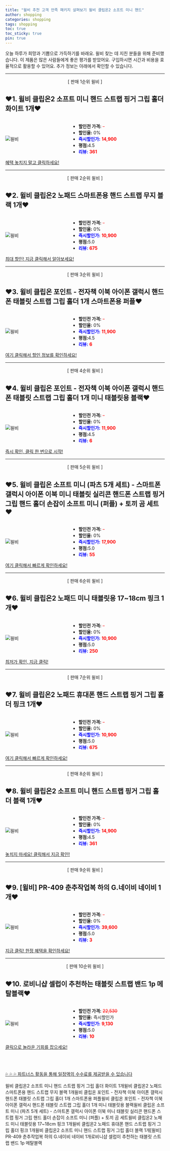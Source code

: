 ```yaml
---
title: "윌비 추천 고객 만족 패키지 살펴보기 윌비 클립온2 소프트 미니 핸드"
author: shopping
categories: shopping
tags: shopping
toc: true
toc_sticky: true
pin: true
---
```

오늘 하루가 희망과 기쁨으로 가득하기를 바래요. 윌비 찾는 데 지친 분들을 위해 준비했습니다. 이 제품은 많은 사람들에게 좋은 평가를 받았어요. 구입하시면 시간과 비용을 효율적으로 활용할 수 있어요. 추가 정보는 아래에서 확인할 수 있습니다.

---
<p class="toplist" style="margin: 0 auto; display: block; width: fit-content;">[ 판매 1순위 윌비 ]</p>

<h2><strong>❤️1. 윌비 클립온2 소프트 미니 핸드 스트랩 핑거 그립 홀더 화이트 1개❤️</strong></h2>

<div style="display: flex; align-items: center;">
    <div style="flex: 0.4;">
        <img src="https://thumbnail8.coupangcdn.com/thumbnails/remote/230x230ex/image/vendor_inventory/a12b/f4ef6773308d2a75652ff48ad178ea94948358ded704921a2a98e55abbce.jpg" alt="윌비" style="max-width: 100%;">
    </div>
    <div style="flex: 0.6; margin-left: 10px;">
        <ul>
            <li><strong>할인전 가격:</strong> <del style="color: red;">-</del></li>
            <li><strong>할인율:</strong> 0%</li>
            <li><span style='color:blue'><strong>즉시할인가:</strong></span> <span style='color:red'><strong>14,900</strong></span></li>
            <li><strong>평점:</strong>4.5</li>
            <li><span style='color:blue'><strong>리뷰:</strong></span> <span style='color:red'><strong>361</strong></span></li>
        </ul>
    </div>
</div>
<div class="center">
    <a href="https://William4Davisa.github.io?lptag=AF9450613&subid=githubio&pageKey=6208887745&traceid=V0-153&itemId=12365465547&vendorItemId=87088787692" class="myButton">
        혜택 놓치지 말고 클릭하세요!
    </a>
</div>


---
<p class="toplist" style="margin: 0 auto; display: block; width: fit-content;">[ 판매 2순위 윌비 ]</p>

<h2><strong>❤️2. 윌비 클립온2 노패드 스마트폰용 핸드 스트랩 무지 블랙 1개❤️</strong></h2>

<div style="display: flex; align-items: center;">
    <div style="flex: 0.4;">
        <img src="https://thumbnail8.coupangcdn.com/thumbnails/remote/230x230ex/image/vendor_inventory/9675/7fd69ba45676d65f6207e722905914f77a7a254f6f85ca1d5f6fd3eeb7b2.jpg" alt="윌비" style="max-width: 100%;">
    </div>
    <div style="flex: 0.6; margin-left: 10px;">
        <ul>
            <li><strong>할인전 가격:</strong> <del style="color: red;">-</del></li>
            <li><strong>할인율:</strong> 0%</li>
            <li><span style='color:blue'><strong>즉시할인가:</strong></span> <span style='color:red'><strong>10,900</strong></span></li>
            <li><strong>평점:</strong>5.0</li>
            <li><span style='color:blue'><strong>리뷰:</strong></span> <span style='color:red'><strong>675</strong></span></li>
        </ul>
    </div>
</div>
<div class="center">
    <a href="https://William4Davisa.github.io?lptag=AF9450613&subid=githubio&pageKey=1982126137&traceid=V0-153&itemId=21206307147&vendorItemId=88267536181" class="myButton">
        최대 할인! 지금 클릭해서 알아보세요!
    </a>
</div>


---
<p class="toplist" style="margin: 0 auto; display: block; width: fit-content;">[ 판매 3순위 윌비 ]</p>

<h2><strong>❤️3. 윌비 클립온 포인트 - 전자책 이북 아이폰 갤럭시 핸드폰 태블릿 스트랩 그립 홀더 1개 스마트폰용 퍼플❤️</strong></h2>

<div style="display: flex; align-items: center;">
    <div style="flex: 0.4;">
        <img src="https://thumbnail9.coupangcdn.com/thumbnails/remote/230x230ex/image/vendor_inventory/d562/9fdbcbe677a4ab9a32cc0a3c2f08020bc5ac5fe4f5d2ebebffd5d77bc3e0.jpg" alt="윌비" style="max-width: 100%;">
    </div>
    <div style="flex: 0.6; margin-left: 10px;">
        <ul>
            <li><strong>할인전 가격:</strong> <del style="color: red;">-</del></li>
            <li><strong>할인율:</strong> 0%</li>
            <li><span style='color:blue'><strong>즉시할인가:</strong></span> <span style='color:red'><strong>11,900</strong></span></li>
            <li><strong>평점:</strong>4.5</li>
            <li><span style='color:blue'><strong>리뷰:</strong></span> <span style='color:red'><strong>6</strong></span></li>
        </ul>
    </div>
</div>
<div class="center">
    <a href="https://William4Davisa.github.io?lptag=AF9450613&subid=githubio&pageKey=7890834449&traceid=V0-153&itemId=21603876642&vendorItemId=88655361834" class="myButton">
        여기 클릭해서 할인 정보를 확인하세요!
    </a>
</div>


---
<p class="toplist" style="margin: 0 auto; display: block; width: fit-content;">[ 판매 4순위 윌비 ]</p>

<h2><strong>❤️4. 윌비 클립온 포인트 - 전자책 이북 아이폰 갤럭시 핸드폰 태블릿 스트랩 그립 홀더 1개 미니 태블릿용 블랙❤️</strong></h2>

<div style="display: flex; align-items: center;">
    <div style="flex: 0.4;">
        <img src="https://thumbnail6.coupangcdn.com/thumbnails/remote/230x230ex/image/vendor_inventory/0d79/b640550e94d273044178204b84437fe980fb1f9f4aaa55da2a1dbf5e8fee.jpg" alt="윌비" style="max-width: 100%;">
    </div>
    <div style="flex: 0.6; margin-left: 10px;">
        <ul>
            <li><strong>할인전 가격:</strong> <del style="color: red;">-</del></li>
            <li><strong>할인율:</strong> 0%</li>
            <li><span style='color:blue'><strong>즉시할인가:</strong></span> <span style='color:red'><strong>11,900</strong></span></li>
            <li><strong>평점:</strong>4.5</li>
            <li><span style='color:blue'><strong>리뷰:</strong></span> <span style='color:red'><strong>6</strong></span></li>
        </ul>
    </div>
</div>
<div class="center">
    <a href="https://William4Davisa.github.io?lptag=AF9450613&subid=githubio&pageKey=7890834449&traceid=V0-153&itemId=21603876626&vendorItemId=88655361803" class="myButton">
        즉시 확인, 클릭 한 번으로 시작!
    </a>
</div>


---
<p class="toplist" style="margin: 0 auto; display: block; width: fit-content;">[ 판매 5순위 윌비 ]</p>

<h2><strong>❤️5. 윌비 클립온 소프트 미니 (파츠 5개 세트) - 스마트폰 갤럭시 아이폰 이북 미니 태블릿 실리콘 핸드폰 스트랩 핑거 그립 핸드 홀더 손잡이 소프트 미니 (퍼플) + 토끼 곰 세트❤️</strong></h2>

<div style="display: flex; align-items: center;">
    <div style="flex: 0.4;">
        <img src="https://thumbnail7.coupangcdn.com/thumbnails/remote/230x230ex/image/vendor_inventory/c041/adeb6306f349a7d8030385d78848b9636cc259771c703f75e7343f616760.jpg" alt="윌비" style="max-width: 100%;">
    </div>
    <div style="flex: 0.6; margin-left: 10px;">
        <ul>
            <li><strong>할인전 가격:</strong> <del style="color: red;">-</del></li>
            <li><strong>할인율:</strong> 0%</li>
            <li><span style='color:blue'><strong>즉시할인가:</strong></span> <span style='color:red'><strong>17,900</strong></span></li>
            <li><strong>평점:</strong>5.0</li>
            <li><span style='color:blue'><strong>리뷰:</strong></span> <span style='color:red'><strong>55</strong></span></li>
        </ul>
    </div>
</div>
<div class="center">
    <a href="https://William4Davisa.github.io?lptag=AF9450613&subid=githubio&pageKey=6882691120&traceid=V0-153&itemId=16498621448&vendorItemId=83686270572" class="myButton">
        여기 클릭해서 빠르게 확인하세요!
    </a>
</div>


---
<p class="toplist" style="margin: 0 auto; display: block; width: fit-content;">[ 판매 6순위 윌비 ]</p>

<h2><strong>❤️6. 윌비 클립온2 노패드 미니 태블릿용 17~18cm 핑크 1개❤️</strong></h2>

<div style="display: flex; align-items: center;">
    <div style="flex: 0.4;">
        <img src="https://thumbnail10.coupangcdn.com/thumbnails/remote/230x230ex/image/vendor_inventory/8d84/e267ca4b3bbccd34d6b405100966b68cd6af84f4a9bfe3fb56d1bf61f5dc.jpg" alt="윌비" style="max-width: 100%;">
    </div>
    <div style="flex: 0.6; margin-left: 10px;">
        <ul>
            <li><strong>할인전 가격:</strong> <del style="color: red;">-</del></li>
            <li><strong>할인율:</strong> 0%</li>
            <li><span style='color:blue'><strong>즉시할인가:</strong></span> <span style='color:red'><strong>10,900</strong></span></li>
            <li><strong>평점:</strong>5.0</li>
            <li><span style='color:blue'><strong>리뷰:</strong></span> <span style='color:red'><strong>250</strong></span></li>
        </ul>
    </div>
</div>
<div class="center">
    <a href="https://William4Davisa.github.io?lptag=AF9450613&subid=githubio&pageKey=6245901600&traceid=V0-153&itemId=19992261566&vendorItemId=87090070169" class="myButton">
        최저가 확인, 지금 클릭!
    </a>
</div>


---
<p class="toplist" style="margin: 0 auto; display: block; width: fit-content;">[ 판매 7순위 윌비 ]</p>

<h2><strong>❤️7. 윌비 클립온2 노패드 휴대폰 핸드 스트랩 핑거 그립 홀더 핑크 1개❤️</strong></h2>

<div style="display: flex; align-items: center;">
    <div style="flex: 0.4;">
        <img src="https://thumbnail10.coupangcdn.com/thumbnails/remote/230x230ex/image/vendor_inventory/7c2f/47a7eea69515b11afd7b40e450119f09b609dfba599ea1baee3ca2f6b026.jpg" alt="윌비" style="max-width: 100%;">
    </div>
    <div style="flex: 0.6; margin-left: 10px;">
        <ul>
            <li><strong>할인전 가격:</strong> <del style="color: red;">-</del></li>
            <li><strong>할인율:</strong> 0%</li>
            <li><span style='color:blue'><strong>즉시할인가:</strong></span> <span style='color:red'><strong>10,900</strong></span></li>
            <li><strong>평점:</strong>5.0</li>
            <li><span style='color:blue'><strong>리뷰:</strong></span> <span style='color:red'><strong>675</strong></span></li>
        </ul>
    </div>
</div>
<div class="center">
    <a href="https://William4Davisa.github.io?lptag=AF9450613&subid=githubio&pageKey=1982126137&traceid=V0-153&itemId=12365465300&vendorItemId=87089710940" class="myButton">
        여기 클릭해서 빠르게 확인하세요!
    </a>
</div>


---
<p class="toplist" style="margin: 0 auto; display: block; width: fit-content;">[ 판매 8순위 윌비 ]</p>

<h2><strong>❤️8. 윌비 클립온2 소프트 미니 핸드 스트랩 핑거 그립 홀더 블랙 1개❤️</strong></h2>

<div style="display: flex; align-items: center;">
    <div style="flex: 0.4;">
        <img src="https://thumbnail9.coupangcdn.com/thumbnails/remote/230x230ex/image/vendor_inventory/c1a3/0d83853ce340ec7779a0dbb5f73211591b607a19b3237d88a15b18c82ad0.jpg" alt="윌비" style="max-width: 100%;">
    </div>
    <div style="flex: 0.6; margin-left: 10px;">
        <ul>
            <li><strong>할인전 가격:</strong> <del style="color: red;">-</del></li>
            <li><strong>할인율:</strong> 0%</li>
            <li><span style='color:blue'><strong>즉시할인가:</strong></span> <span style='color:red'><strong>14,900</strong></span></li>
            <li><strong>평점:</strong>4.5</li>
            <li><span style='color:blue'><strong>리뷰:</strong></span> <span style='color:red'><strong>361</strong></span></li>
        </ul>
    </div>
</div>
<div class="center">
    <a href="https://William4Davisa.github.io?lptag=AF9450613&subid=githubio&pageKey=6208887745&traceid=V0-153&itemId=12365465549&vendorItemId=87088787686" class="myButton">
        놓치지 마세요! 클릭해서 지금 확인!
    </a>
</div>


---
<p class="toplist" style="margin: 0 auto; display: block; width: fit-content;">[ 판매 9순위 윌비 ]</p>

<h2><strong>❤️9. [윌비] PR-409 춘추작업복 하의 G.네이비 네이비 1개❤️</strong></h2>

<div style="display: flex; align-items: center;">
    <div style="flex: 0.4;">
        <img src="https://thumbnail10.coupangcdn.com/thumbnails/remote/230x230ex/image/vendor_inventory/images/2018/03/20/17/5/ee1613e1-9a20-4072-afcd-f6120932aa7e.jpg" alt="윌비" style="max-width: 100%;">
    </div>
    <div style="flex: 0.6; margin-left: 10px;">
        <ul>
            <li><strong>할인전 가격:</strong> <del style="color: red;">-</del></li>
            <li><strong>할인율:</strong> 0%</li>
            <li><span style='color:blue'><strong>즉시할인가:</strong></span> <span style='color:red'><strong>39,600</strong></span></li>
            <li><strong>평점:</strong>5.0</li>
            <li><span style='color:blue'><strong>리뷰:</strong></span> <span style='color:red'><strong>3</strong></span></li>
        </ul>
    </div>
</div>
<div class="center">
    <a href="https://William4Davisa.github.io?lptag=AF9450613&subid=githubio&pageKey=71228223&traceid=V0-153&itemId=237723988&vendorItemId=3583730211" class="myButton">
        지금 클릭! 한정 혜택을 확인하세요!
    </a>
</div>


---
<p class="toplist" style="margin: 0 auto; display: block; width: fit-content;">[ 판매 10순위 윌비 ]</p>

<h2><strong>❤️10. 로비니샵 셀럽이 추천하는 태블릿 스트랩 밴드 1p 메탈블랙❤️</strong></h2>

<div style="display: flex; align-items: center;">
    <div style="flex: 0.4;">
        <img src="https://thumbnail8.coupangcdn.com/thumbnails/remote/230x230ex/image/vendor_inventory/2e76/ed57ff4266bab9c8f1b22c2fd423c3e6d3be10c41d29c96335b81b9d990d.jpg" alt="윌비" style="max-width: 100%;">
    </div>
    <div style="flex: 0.6; margin-left: 10px;">
        <ul>
            <li><strong>할인전 가격:</strong> <del style="color: red;">22,530</del></li>
            <li><strong>할인율:</strong> 즉시할인가</li>
            <li><span style='color:blue'><strong>즉시할인가:</strong></span> <span style='color:red'><strong>9,130</strong></span></li>
            <li><strong>평점:</strong>5.0</li>
            <li><span style='color:blue'><strong>리뷰:</strong></span> <span style='color:red'><strong>10</strong></span></li>
        </ul>
    </div>
</div>
<div class="center">
    <a href="https://William4Davisa.github.io?lptag=AF9450613&subid=githubio&pageKey=8220311208&traceid=V0-153&itemId=23625150657&vendorItemId=90650692575" class="myButton">
        클릭으로 놀라운 기회를 잡으세요!
    </a>
</div>

<br><br><br>[💦 💦 💦 파트너스 활동을 통해 일정액의 수수료를 제공받을 수 있습니다](https://link.coupang.com/a/bcpT2c)<br><br>윌비 클립온2 소프트 미니 핸드 스트랩 핑거 그립 홀더 화이트 1개윌비 클립온2 노패드 스마트폰용 핸드 스트랩 무지 블랙 1개윌비 클립온 포인트 - 전자책 이북 아이폰 갤럭시 핸드폰 태블릿 스트랩 그립 홀더 1개 스마트폰용 퍼플윌비 클립온 포인트 - 전자책 이북 아이폰 갤럭시 핸드폰 태블릿 스트랩 그립 홀더 1개 미니 태블릿용 블랙윌비 클립온 소프트 미니 (파츠 5개 세트) - 스마트폰 갤럭시 아이폰 이북 미니 태블릿 실리콘 핸드폰 스트랩 핑거 그립 핸드 홀더 손잡이 소프트 미니 (퍼플) + 토끼 곰 세트윌비 클립온2 노패드 미니 태블릿용 17~18cm 핑크 1개윌비 클립온2 노패드 휴대폰 핸드 스트랩 핑거 그립 홀더 핑크 1개윌비 클립온2 소프트 미니 핸드 스트랩 핑거 그립 홀더 블랙 1개[윌비] PR-409 춘추작업복 하의 G.네이비 네이비 1개로비니샵 셀럽이 추천하는 태블릿 스트랩 밴드 1p 메탈블랙